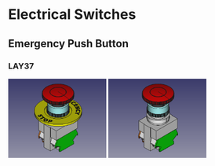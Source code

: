 # Electrical Switches

## Emergency Push Button
### LAY37
<img src="EmergencyButton-Disk_LAY37.png" width="200"> <img src="EmergencyButton-noDisk_LAY37.png" width="200">
